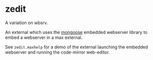# zedit

A variation on wbsrv.

An external which uses the [mongoose](https://github.com/cesanta/mongoose) embedded webserver library to embed a webserver in a max external.

See `zedit.maxhelp` for a demo of the external launching the embedded webserver and running the code-mirror web-editor.
